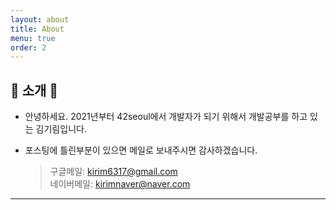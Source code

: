 ```yaml
---
layout: about
title: About
menu: true
order: 2
---
```


## 🦄 소개 🦄

- 안녕하세요. 2021년부터 42seoul에서 개발자가 되기 위해서 개발공부를 하고 있는 김기림입니다.

- 포스팅에 틀린부분이 있으면 메일로 보내주시면 감사하겠습니다.
  > 구글메일: <a href="mailto:kirim6317@gmail.com?subject=[kirkim깃헙블로그]">kirim6317@gmail.com</a><br>
  > 네이버메일: <a href="mailto:kirimrlfla@naver.com?subject=[kirkim깃헙블로그]">kirimnaver@naver.com</a>

---
